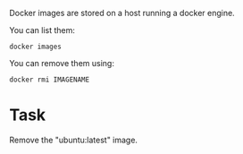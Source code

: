 Docker images are stored on a host running a docker engine.

You can list them:
````
docker images
````

You can remove them using:
````
docker rmi IMAGENAME
````

# Task
Remove the "ubuntu:latest" image.
